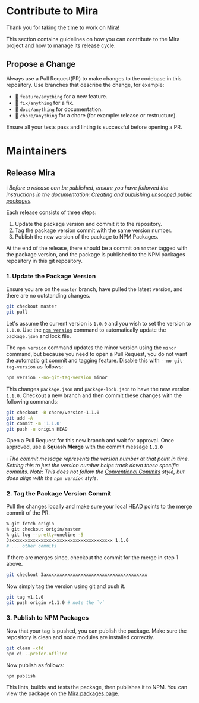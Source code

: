 # Contribute to Mira

Thank you for taking the time to work on Mira!

This section contains guidelines on how you can contribute to the Mira project and how to manage its release cycle.

## Propose a Change

Always use a Pull Request(PR) to make changes to the codebase in this repository. Use branches that describe the change, for example:

* 🌟 `feature/anything` for a new feature.
* 🐛 `fix/anything` for a fix.
* 📓 `docs/anything` for documentation.
* 🧹 `chore/anything` for a chore (for example: release or restructure).

Ensure all your tests pass and linting is successful before opening a PR. 


# Maintainers
## Release Mira

ℹ️ _Before a release can be published, ensure you have followed the instructions in the documentation: [Creating and publishing unscoped public packages]._

Each release consists of three steps:

1. Update the package version and commit it to the repository.
2. Tag the package version commit with the same version number.
3. Publish the new version of the package to NPM Packages.

At the end of the release, there should be a commit on `master` tagged with the package version, and the package is published to the NPM packages repository in this git repository.

### 1. Update the Package Version

Ensure you are on the `master` branch, have pulled the latest version, and there are no outstanding changes.

```bash
git checkout master
git pull
```

Let's assume the current version is `1.0.0` and you wish to set the version to `1.1.0`. Use the [`npm version`][npm version] command to automatically update the `package.json` and lock file.

The `npm version` command updates the minor version using the `minor` command, but because you need to open a Pull Request, you do not want the automatic git commit and tagging feature. Disable this with `--no-git-tag-version` as follows:

```bash
npm version --no-git-tag-version minor
```

This changes `package.json` and `package-lock.json` to have the new version `1.1.0`. Checkout a new branch and then commit these changes with the following commands:

```bash
git checkout -B chore/version-1.1.0
git add -A
git commit -m '1.1.0'
git push -u origin HEAD
```

Open a Pull Request for this new branch and wait for approval. Once approved, use a **Squash Merge** with the commit message **`1.1.0`**

ℹ️ _The commit message represents the version number at that point in time. Setting this to just the version number helps track down these specific commits. Note: This does not follow the [Conventional Commits] style, but does align with the `npm version` style_.

### 2. Tag the Package Version Commit

Pull the changes locally and make sure your local HEAD points to the merge commit of the PR.

```bash
% git fetch origin
% git checkout origin/master
% git log --pretty=oneline -5
3axxxxxxxxxxxxxxxxxxxxxxxxxxxxxxxxxxxxxx 1.1.0
# ... other commits
```

If there are merges since, checkout the commit for the merge in step 1 above.

```bash
git checkout 3axxxxxxxxxxxxxxxxxxxxxxxxxxxxxxxxxxxxxx
```

Now simply tag the version using git and push it.

```bash
git tag v1.1.0
git push origin v1.1.0 # note the `v`
```

### 3. Publish to NPM Packages

Now that your tag is pushed, you can publish the package. Make sure the repository is clean and node modules are installed correctly.

```bash
git clean -xfd
npm ci --prefer-offline
```

Now publish as follows:

```bash
npm publish
```

This lints, builds and tests the package, then publishes it to NPM. You can view the package on the [Mira packages page][Mira packages].

[Creating and publishing unscoped public packages]: https://docs.npmjs.com/creating-and-publishing-unscoped-public-packages
[npm version]: https://docs.npmjs.com/cli-commands/version.html
[Conventional Commits]: https://www.conventionalcommits.org/
[Mira packages]: https://www.npmjs.com/package/mira?activeTab=versions
